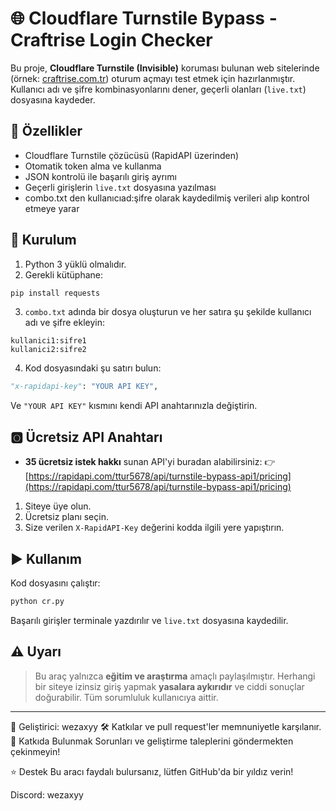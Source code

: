 # 🌐 Cloudflare Turnstile Bypass - Craftrise Login Checker

Bu proje, **Cloudflare Turnstile (Invisible)** koruması bulunan web sitelerinde (örnek: [craftrise.com.tr](http://craftrise.com.tr)) oturum açmayı test etmek için hazırlanmıştır.
Kullanıcı adı ve şifre kombinasyonlarını dener, geçerli olanları (`live.txt`) dosyasına kaydeder.

## 🚀 Özellikler

* Cloudflare Turnstile çözücüsü (RapidAPI üzerinden)
* Otomatik token alma ve kullanma
* JSON kontrolü ile başarılı giriş ayrımı
* Geçerli girişlerin `live.txt` dosyasına yazılması
* combo.txt den kullanıcıad:şifre olarak kaydedilmiş verileri alıp kontrol etmeye yarar

## 🔧 Kurulum

1. Python 3 yüklü olmalıdır.
2. Gerekli kütüphane:

```bash
pip install requests
```

3. `combo.txt` adında bir dosya oluşturun ve her satıra şu şekilde kullanıcı adı ve şifre ekleyin:

```
kullanici1:sifre1
kullanici2:sifre2
```

4. Kod dosyasındaki şu satırı bulun:

```python
"x-rapidapi-key": "YOUR API KEY",
```

Ve `"YOUR API KEY"` kısmını kendi API anahtarınızla değiştirin.

## 🅾️ Ücretsiz API Anahtarı

* **35 ücretsiz istek hakkı** sunan API'yi buradan alabilirsiniz:
  👉 [https://rapidapi.com/ttur5678/api/turnstile-bypass-api1/pricing](https://rapidapi.com/ttur5678/api/turnstile-bypass-api1/pricing)

1. Siteye üye olun.
2. Ücretsiz planı seçin.
3. Size verilen `X-RapidAPI-Key` değerini kodda ilgili yere yapıştırın.

## ▶️ Kullanım

Kod dosyasını çalıştır:

```bash
python cr.py
```

Başarılı girişler terminale yazdırılır ve `live.txt` dosyasına kaydedilir.

## ⚠️ Uyarı

> Bu araç yalnızca **eğitim ve araştırma** amaçlı paylaşılmıştır.
> Herhangi bir siteye izinsiz giriş yapmak **yasalara aykırıdır** ve ciddi sonuçlar doğurabilir.
> Tüm sorumluluk kullanıcıya aittir.

---

📌 Geliştirici: wezaxyy
🛠️ Katkılar ve pull request'ler memnuniyetle karşılanır.
🤝 Katkıda Bulunmak
Sorunları ve geliştirme taleplerini göndermekten çekinmeyin!

⭐ Destek
Bu aracı faydalı bulursanız, lütfen GitHub'da bir yıldız verin!

Discord: wezaxyy
